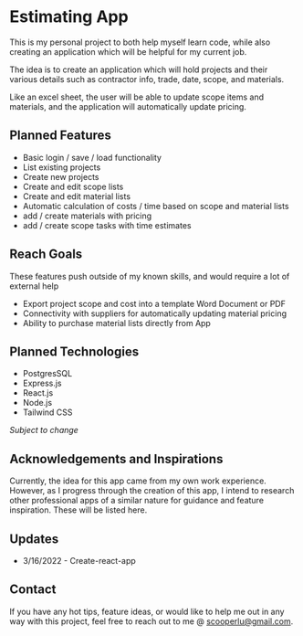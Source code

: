 # Estimating App

This is my personal project to both help myself learn code, while also creating an application which will be helpful for my current job. 

The idea is to create an application which will hold projects and their various details such as contractor info, trade, date, scope, and materials. 

Like an excel sheet, the user will be able to update scope items and materials, and the application will automatically update pricing. 

## Planned Features

- Basic login / save / load functionality 
- List existing projects
- Create new projects
- Create and edit scope lists
- Create and edit material lists
- Automatic calculation of costs / time based on scope and material lists
- add / create materials with pricing 
- add / create scope tasks with time estimates 

## Reach Goals

These features push outside of my known skills, and would require a lot of external help

- Export project scope and cost into a template Word Document or PDF
- Connectivity with suppliers for automatically updating material pricing
- Ability to purchase material lists directly from App

## Planned Technologies

- PostgresSQL
- Express.js
- React.js
- Node.js
- Tailwind CSS

*Subject to change*

## Acknowledgements and Inspirations

Currently, the idea for this app came from my own work experience. However, as I progress through the creation of this app, I intend to research other professional apps of a similar nature for guidance and feature inspiration. These will be listed here.

## Updates
 
- 3/16/2022 - Create-react-app

## Contact

If you have any hot tips, feature ideas, or would like to help me out in any way with this project, feel free to reach out to me @ scooperlu@gmail.com.